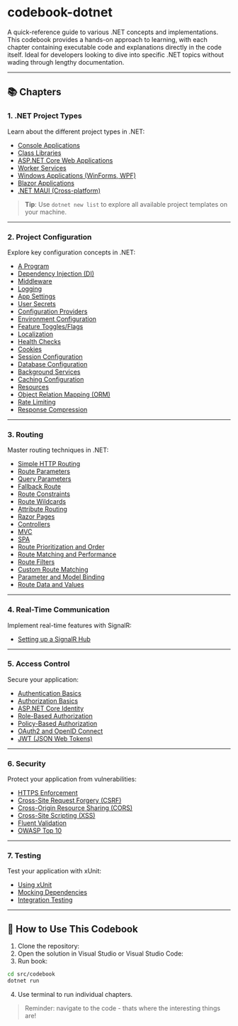# codebook-dotnet

A quick-reference guide to various .NET concepts and implementations. This codebook provides a hands-on approach to learning, with each chapter containing executable code and explanations directly in the code itself. Ideal for developers looking to dive into specific .NET topics without wading through lengthy documentation.

---

## 📚 Chapters

### 1. .NET Project Types
Learn about the different project types in .NET:
- [Console Applications](./src/chapters/01_project_types/01_console_app/readme.md)
- [Class Libraries](./src/chapters/01_project_types/02_class_library/readme.md)
- [ASP.NET Core Web Applications](./src/chapters/01_project_types/03_web_app/readme.md)
- [Worker Services](./src/chapters/01_project_types/04_worker_service/readme.md)
- [Windows Applications (WinForms, WPF)](./src/chapters/01_project_types/05_windows_app/readme.md)
- [Blazor Applications](./src/chapters/01_project_types/06_blazor_app/readme.md)
- [.NET MAUI (Cross-platform)](./src/chapters/01_project_types/07_maui/readme.md)

> **Tip**: Use `dotnet new list` to explore all available project templates on your machine.

---

### 2. Project Configuration
Explore key configuration concepts in .NET:
- [A Program](./src/chapters/02_project_configuration/00_program/Program.cs)
- [Dependency Injection (DI)](./src/chapters/02_project_configuration/01_dependency_injection/Program.cs)
- [Middleware](./src/chapters/02_project_configuration/02_middleware/Program.cs)
- [Logging](./src/chapters/02_project_configuration/03_logging/Program.cs)
- [App Settings](./src/chapters/02_project_configuration/04_appsettings/Program.cs)
- [User Secrets](./src/chapters/02_project_configuration/05_user_secrets/Program.cs)
- [Configuration Providers](./src/chapters/02_project_configuration/06_configuration_providers/Program.cs)
- [Environment Configuration](./src/chapters/02_project_configuration/07_environment_configuration/Program.cs)
- [Feature Toggles/Flags](./src/chapters/02_project_configuration/08_feature_flags/Program.cs)
- [Localization](./src/chapters/02_project_configuration/09_localization/Program.cs)
- [Health Checks](./src/chapters/02_project_configuration/10_health_check/Program.cs)
- [Cookies](./src/chapters/02_project_configuration/11_cookies/Program.cs)
- [Session Configuration](./src/chapters/02_project_configuration/12_session/Program.cs)
- [Database Configuration](./src/chapters/02_project_configuration/13_db/Program.cs)
- [Background Services](./src/chapters/02_project_configuration/14_background_services/Program.cs)
- [Caching Configuration](./src/chapters/02_project_configuration/15_caching/Program.cs)
- [Resources](./src/chapters/02_project_configuration/16_resources/Program.cs)
- [Object Relation Mapping (ORM)](./src/chapters/02_project_configuration/17_orm/Program.cs)
- [Rate Limiting](./src/chapters/02_project_configuration/18_rate_limits/Program.cs)
- [Response Compression](./src/chapters/02_project_configuration/19_response_compression/Program.cs)

---

### 3. Routing
Master routing techniques in .NET:
- [Simple HTTP Routing](./src/chapters/03_routing/01_simple_http/Program.cs)
- [Route Parameters](./src/chapters/03_routing/02_route_params/Program.cs)
- [Query Parameters](./src/chapters/03_routing/03_query_params/Program.cs)
- [Fallback Route](./src/chapters/03_routing/04_fallback_route/Program.cs)
- [Route Constraints](./src/chapters/03_routing/05_route_constraints/Program.cs)
- [Route Wildcards](./src/chapters/03_routing/06_wildcards/Program.cs)
- [Attribute Routing](./src/chapters/03_routing/07_attribute_routing/Program.cs)
- [Razor Pages](./src/chapters/03_routing/08_razor_pages/Program.cs)
- [Controllers](./src/chapters/03_routing/09_controllers/Program.cs)
- [MVC](./src/chapters/03_routing/10_mvc/Program.cs)
- [SPA](./src/chapters/03_routing/11_spa/Program.cs)
- [Route Prioritization and Order](./src/chapters/03_routing/12_route_order/Program.cs)
- [Route Matching and Performance](./src/chapters/03_routing/13_route_matching/Program.cs)
- [Route Filters](./src/chapters/03_routing/14_route_filters/Program.cs)
- [Custom Route Matching](./src/chapters/03_routing/15_custom_matching/Program.cs)
- [Parameter and Model Binding](./src/chapters/03_routing/16_model_binding/Program.cs)
- [Route Data and Values](./src/chapters/03_routing/17_route_data/Program.cs)

---

### 4. Real-Time Communication
Implement real-time features with SignalR:
- [Setting up a SignalR Hub](./src/chapters/04_signalr/01_hub/Program.cs)

---

### 5. Access Control
Secure your application:
- [Authentication Basics](./src/chapters/05_access/01_authentication/Program.cs)
- [Authorization Basics](./src/chapters/05_access/02_authorization/Program.cs)
- [ASP.NET Core Identity](./src/chapters/05_access/03_core_identity/Program.cs)
- [Role-Based Authorization](./src/chapters/05_access/04_role_authorization/Program.cs)
- [Policy-Based Authorization](./src/chapters/05_access/05_policy_authorization/Program.cs)
- [OAuth2 and OpenID Connect](./src/chapters/05_access/06_identity_server/Program.cs)
- [JWT (JSON Web Tokens)](./src/chapters/05_access/07_jwt/Program.cs)

---

### 6. Security
Protect your application from vulnerabilities:
- [HTTPS Enforcement](./src/chapters/06_security/01_https/Program.cs)
- [Cross-Site Request Forgery (CSRF)](./src/chapters/06_security/02_csrf_protection/Program.cs)
- [Cross-Origin Resource Sharing (CORS)](./src/chapters/06_security/03_cors/Program.cs)
- [Cross-Site Scripting (XSS)](./src/chapters/06_security/04_sanitazation/Program.cs)
- [Fluent Validation](./src/chapters/06_security/05_fluent_validation/Program.cs)
- [OWASP Top 10](./src/chapters/06_security/06_owasp/Program.cs)

---

### 7. Testing
Test your application with xUnit:
- [Using xUnit](./src/chapters/07_testing/01_xunit/Program.cs)
- [Mocking Dependencies](./src/chapters/07_testing/02_mocking/Program.cs)
- [Integration Testing](./src/chapters/07_testing/03_integration_testing/Program.cs)

---

## 🎯 How to Use This Codebook

1. Clone the repository:
2. Open the solution in Visual Studio or Visual Studio Code:
3. Run book:

```sh
cd src/codebook
dotnet run
```

4. Use terminal to run individual chapters.

> Reminder: navigate to the code - thats where the interesting things are!
